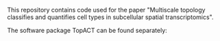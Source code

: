 This repository contains code used for the paper "Multiscale topology classifies and quantifies cell types in subcellular spatial transcriptomics".

The software package TopACT can be found separately:

